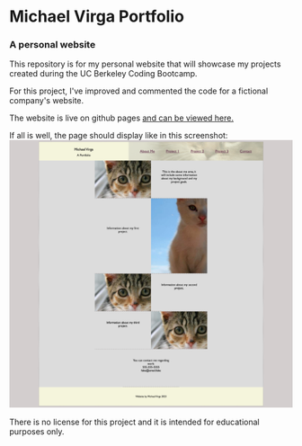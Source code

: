 # Michael Virga Portfolio
### A personal website

This repository is for my personal website that will showcase my projects created during the UC Berkeley Coding Bootcamp.

For this project, I've improved and commented the code for a fictional company's website.

The website is live on github pages [and can be viewed here.](https://studiomav.github.io/horiseon_website/Develop/)

If all is well, the page should display like in this screenshot:
![screenshot of the rendered page](./screenshot.png)

There is no license for this project and it is intended for educational purposes only.